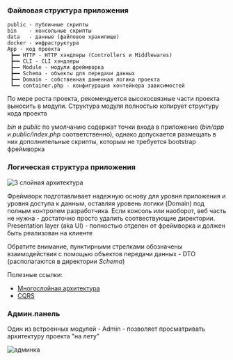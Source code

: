 ### Файловая структура приложения

    public - публичные скрипты
    bin    - консольные скрипты
    data   - данные (файловое хранилище)
    docker - инфраструктура
    App - код проекта
     ┣━━ HTTP - HTTP хэндлеры (Controllers и Middlewares)
     ┣━━ CLI - CLI хэндлеры
     ┣━━ Module - модули фреймворка
     ┣━━ Schema - объекты для передачи данных
     ┣━━ Domain - собственная доменная логика проекта
     ┗━━ container.php - конфигурация контейнера зависимостей

По мере роста проекта, рекомендуется высокосвязные части проекта выносить в модули.
Структура модуля полностью копирует структуру кода проекта

_bin_ и _public_ по умолчанию содержат точки входа в приложение (_bin/app_ и _public/index.php_ соответственно),
однако допускается размещать в них дополнительные скрипты, которым не требуется bootstrap фреймворка

### Логическая структура приложения

![3 слойная архитектура](./assets/schema.png)

Фреймворк подготавливает надежную основу для уровня приложения и
уровня доступа к данным, оставляя уровень логики (Domain) под полным контролем разработчика.
Если консоль или наоборот, веб часть не нужна - достаточно просто удалить соотвествующие директории.
Presentation layer (aka UI) - полностью отделен от фреймворка и должен быть реализован на клиенте

Обратите внимание, пунктирными стрелками обозначены взаимодействия с помощью объектов передачи
данных - DTO (располагаются в директории _Schema_)

Полезные ссылки:
- [Многослойная архитектура](https://en.wikipedia.org/wiki/Multitier_architecture)
- [CQRS](https://en.wikipedia.org/wiki/Command%E2%80%93query_separation)

### Админ.панель

Один из встроенных модулей - Admin - позволяет просматривать архитектуру проекта "на лету"

![админка](./assets/admin.png)